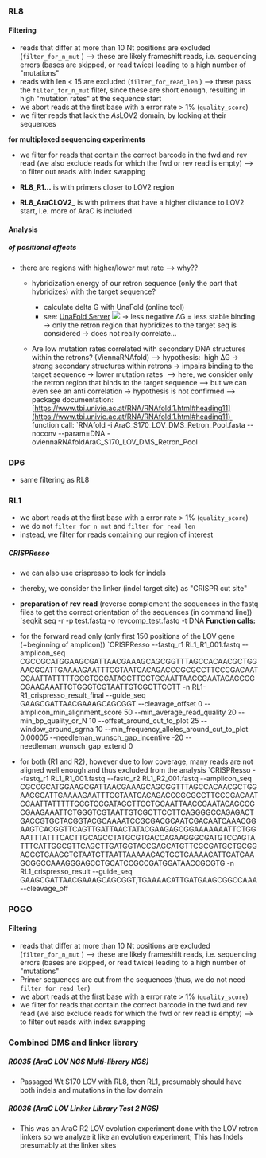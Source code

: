### RL8
#### Filtering 
- reads that differ at more than 10 Nt positions are excluded (`filter_for_n_mut` )
	--> these are likely frameshift reads, i.e. sequencing errors (bases are skipped, or read twice) leading to a high number of "mutations" 
- reads with len < 15 are excluded (`filter_for_read_len` )
	--> these pass the `filter_for_n_mut` filter, since these are short enough, resulting in high "mutation rates" at the sequence start
- we abort reads at the first base with a error rate > 1% (`quality_score`)
- we filter reads that lack the *As*LOV2 domain, by looking at their sequences 

**for multiplexed sequencing experiments**
- we filter for reads that contain the correct barcode in the fwd and rev read (we also exclude reads for which the fwd or rev read is empty)
	--> to filter out reads with index swapping

- **RL8_R1...** is with primers closer to LOV2 region
- **RL8_AraCLOV2_** is with primers that have a higher distance to LOV2 start, i.e. more of AraC is included


#### Analysis
##### of positional effects
- there are regions with higher/lower mut rate --> why??
	- hybridization energy of our retron sequence (only the part that hybridizes) with the target sequence? 
		- calculate delta G with UnaFold (online tool)
		- see:  [UnaFold Server](https://www.unafold.org/Dinamelt/applications/two-state-melting-hybridization.php#)
		![](https://lh7-rt.googleusercontent.com/slidesz/AGV_vUeAxhvzL6V6CKu9kUH2PP32Asj5JRqqLisJw_dNxQpj5T3Vynxjun3b3xcjBvTJiN61o5HDdGZ5uFFENwrLJL8njZWIDTk0QAeRLxFGU1sbwDX7YAk8lL3tJPjVEx7NZPKQSzsCSw=s2048?key=EPQFgKB0w4R2jR544RnKdg)
		→ less negative ∆G = less stable binding 
		→ only the retron region that hybridizes to the target seq is considered
		→ does not really correlate… 
	
	- Are low mutation rates correlated with secondary DNA structures within the retrons? (ViennaRNAfold)
			-->  hypothesis:  high ∆G → strong secondary structures within retrons → impairs binding to the target sequence → lower mutation rates 
			-->  here, we consider only the retron region that binds to the target sequence
			-->  but we can even see an anti correlation → hypothesis is not confirmed
			-->  package documentation: [https://www.tbi.univie.ac.at/RNA/RNAfold.1.html#heading11](https://www.tbi.univie.ac.at/RNA/RNAfold.1.html#heading11) 
			function call: 
		`RNAfold -i AraC_S170_LOV_DMS_Retron_Pool.fasta --noconv --param=DNA -oviennaRNAfoldAraC_S170_LOV_DMS_Retron_Pool


### DP6
- same filtering as RL8

### RL1
- we abort reads at the first base with a error rate > 1% (`quality_score`)
- we do not `filter_for_n_mut` and `filter_for_read_len`
- instead, we filter for reads containing our region of interest 
##### CRISPResso
- we can also use crispresso to look for indels 
- thereby, we consider the linker (indel target site) as "CRISPR cut site"
- **preparation of rev read** (reverse complement the sequences in the fastq files to get the correct orientation of the sequences (in command line))
	`seqkit seq -r -p test.fastq -o revcomp_test.fastq -t DNA
**Function calls:** 
-   for the forward read only (only first 150 positions of the LOV gene (+beginning of amplicon))
	`CRISPResso --fastq_r1 RL1_R1_001.fastq --amplicon_seq CGCCGCATGGAAGCGATTAACGAAAGCAGCGGTTTAGCCACAACGCTGGAACGCATTGAAAAGAATTTCGTAATCACAGACCCGCGCCTTCCCGACAATCCAATTATTTTTGCGTCCGATAGCTTCCTGCAATTAACCGAATACAGCCGCGAAGAAATTCTGGGTCGTAATTGTCGCTTCCTT -n RL1-R1_crispresso_result_final --guide_seq GAAGCGATTAACGAAAGCAGCGGT --cleavage_offset 0 --amplicon_min_alignment_score 50 --min_average_read_quality 20 --min_bp_quality_or_N 10 --offset_around_cut_to_plot 25 --window_around_sgrna 10 --min_frequency_alleles_around_cut_to_plot 0.00005 --needleman_wunsch_gap_incentive -20 --needleman_wunsch_gap_extend 0

- for both (R1 and R2), however due to low coverage, many reads are not aligned well enough and thus excluded from the analysis
	`CRISPResso --fastq_r1 RL1_R1_001.fastq --fastq_r2 RL1_R2_001.fastq --amplicon_seq CGCCGCATGGAAGCGATTAACGAAAGCAGCGGTTTAGCCACAACGCTGGAACGCATTGAAAAGAATTTCGTAATCACAGACCCGCGCCTTCCCGACAATCCAATTATTTTTGCGTCCGATAGCTTCCTGCAATTAACCGAATACAGCCGCGAAGAAATTCTGGGTCGTAATTGTCGCTTCCTTCAGGGGCCAGAGACTGACCGTGCTACGGTACGCAAAATCCGCGACGCAATCGACAATCAAACGGAAGTCACGGTTCAGTTGATTAACTATACGAAGAGCGGAAAAAAATTCTGGAATTTATTTCACTTGCAGCCTATGCGTGACCAGAAGGGCGATGTCCAGTATTTCATTGGCGTTCAGCTTGATGGTACCGAGCATGTTCGCGATGCTGCGGAGCGTGAAGGTGTAATGTTAATTAAAAAGACTGCTGAAAACATTGATGAAGCGGCCAAAGGGAGCCTGCATCCGCCGATGGATAACCGCGTG -n RL1_crispresso_result --guide_seq GAAGCGATTAACGAAAGCAGCGGT,TGAAAACATTGATGAAGCGGCCAAA --cleavage_off


### POGO 

#### Filtering 
- reads that differ at more than 10 Nt positions are excluded (`filter_for_n_mut` )
	--> these are likely frameshift reads, i.e. sequencing errors (bases are skipped, or read twice) leading to a high number of "mutations" 
- Primer sequences are cut from the sequences (thus, we do not need `filter_for_read_len`) 
- we abort reads at the first base with a error rate > 1% (`quality_score`)
- we filter for reads that contain the correct barcode in the fwd and rev read (we also exclude reads for which the fwd or rev read is empty)
	--> to filter out reads with index swapping


### Combined DMS and linker library

##### R0035 (AraC LOV NGS Multi-library NGS) 
- Passaged Wt S170 LOV with RL8, then RL1, presumably should have both indels and mutations in the lov domain

##### R0036 (AraC LOV Linker Library Test 2 NGS) 
- This was an AraC R2 LOV evolution experiment done with the LOV retron linkers so we analyze it like an evolution experiment; This has Indels presumably at the linker sites


